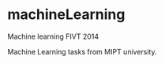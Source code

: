 machineLearning
===============

Machine learning FIVT 2014

Machine Learning tasks from MIPT university.
